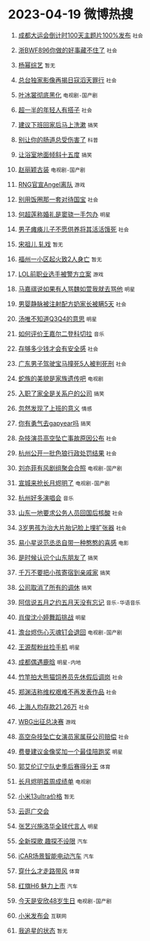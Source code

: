 # 2023-04-19 微博热搜 
1. [成都大运会倒计时100天主题片100%发布](https://m.weibo.cn/search?containerid=100103type%3D1%26t%3D10%26q%3D%23%E6%88%90%E9%83%BD%E5%A4%A7%E8%BF%90%E4%BC%9A%E5%80%92%E8%AE%A1%E6%97%B6100%E5%A4%A9%E4%B8%BB%E9%A2%98%E7%89%87100%25%E5%8F%91%E5%B8%83%23&stream_entry_id=51&isnewpage=1&extparam=seat%3D1%26filter_type%3Drealtimehot%26c_type%3D51%26pos%3D0%26stream_entry_id%3D51%26cate%3D10103%26dgr%3D0%26display_time%3D1681838240%26pre_seqid%3D168183824015201802143&luicode=10000011&lfid=106003type%3D25%26t%3D3%26disable_hot%3D1%26filter_type%3Drealtimehot) `社会` 

2. [浙BWF896你做的好事藏不住了](https://m.weibo.cn/search?containerid=100103type%3D1%26t%3D10%26q%3D%23%E6%B5%99BWF896%E4%BD%A0%E5%81%9A%E7%9A%84%E5%A5%BD%E4%BA%8B%E8%97%8F%E4%B8%8D%E4%BD%8F%E4%BA%86%23&stream_entry_id=31&isnewpage=1&extparam=seat%3D1%26band_rank%3D1%26filter_type%3Drealtimehot%26stream_entry_id%3D31%26pos%3D0%26realpos%3D1%26q%3D%2523%25E6%25B5%2599BWF896%25E4%25BD%25A0%25E5%2581%259A%25E7%259A%2584%25E5%25A5%25BD%25E4%25BA%258B%25E8%2597%258F%25E4%25B8%258D%25E4%25BD%258F%25E4%25BA%2586%2523%26dgr%3D0%26flag%3D2%26c_type%3D31%26cate%3D5001%26lcate%3D5001%26display_time%3D1681838240%26pre_seqid%3D168183824015201802143&luicode=10000011&lfid=106003type%3D25%26t%3D3%26disable_hot%3D1%26filter_type%3Drealtimehot) `社会` 

3. [杨幂综艺](https://m.weibo.cn/search?containerid=100103type%3D1%26t%3D10%26q%3D%E6%9D%A8%E5%B9%82%E7%BB%BC%E8%89%BA&stream_entry_id=31&isnewpage=1&extparam=seat%3D1%26band_rank%3D2%26filter_type%3Drealtimehot%26stream_entry_id%3D31%26pos%3D1%26realpos%3D2%26q%3D%25E6%259D%25A8%25E5%25B9%2582%25E7%25BB%25BC%25E8%2589%25BA%26dgr%3D0%26flag%3D2%26c_type%3D31%26cate%3D5001%26lcate%3D5001%26display_time%3D1681838240%26pre_seqid%3D168183824015201802143&luicode=10000011&lfid=106003type%3D25%26t%3D3%26disable_hot%3D1%26filter_type%3Drealtimehot) `暂无` 

4. [总台独家影像再揭日寇滔天罪行](https://m.weibo.cn/search?containerid=100103type%3D1%26t%3D10%26q%3D%23%E6%80%BB%E5%8F%B0%E7%8B%AC%E5%AE%B6%E5%BD%B1%E5%83%8F%E5%86%8D%E6%8F%AD%E6%97%A5%E5%AF%87%E6%BB%94%E5%A4%A9%E7%BD%AA%E8%A1%8C%23&stream_entry_id=31&isnewpage=1&extparam=seat%3D1%26band_rank%3D3%26filter_type%3Drealtimehot%26stream_entry_id%3D31%26pos%3D2%26realpos%3D3%26q%3D%2523%25E6%2580%25BB%25E5%258F%25B0%25E7%258B%25AC%25E5%25AE%25B6%25E5%25BD%25B1%25E5%2583%258F%25E5%2586%258D%25E6%258F%25AD%25E6%2597%25A5%25E5%25AF%2587%25E6%25BB%2594%25E5%25A4%25A9%25E7%25BD%25AA%25E8%25A1%258C%2523%26dgr%3D0%26flag%3D0%26c_type%3D31%26cate%3D5001%26lcate%3D5001%26display_time%3D1681838240%26pre_seqid%3D168183824015201802143&luicode=10000011&lfid=106003type%3D25%26t%3D3%26disable_hot%3D1%26filter_type%3Drealtimehot) `社会` 

5. [叶冰裳彻底黑化](https://m.weibo.cn/search?containerid=100103type%3D1%26t%3D10%26q%3D%23%E5%8F%B6%E5%86%B0%E8%A3%B3%E5%BD%BB%E5%BA%95%E9%BB%91%E5%8C%96%23&stream_entry_id=31&isnewpage=1&extparam=seat%3D1%26band_rank%3D4%26filter_type%3Drealtimehot%26stream_entry_id%3D31%26pos%3D3%26realpos%3D4%26q%3D%2523%25E5%258F%25B6%25E5%2586%25B0%25E8%25A3%25B3%25E5%25BD%25BB%25E5%25BA%2595%25E9%25BB%2591%25E5%258C%2596%2523%26dgr%3D0%26flag%3D0%26c_type%3D31%26cate%3D5001%26lcate%3D5001%26display_time%3D1681838240%26pre_seqid%3D168183824015201802143&luicode=10000011&lfid=106003type%3D25%26t%3D3%26disable_hot%3D1%26filter_type%3Drealtimehot) `电视剧-国产剧` 

6. [超一半的年轻人有搭子](https://m.weibo.cn/search?containerid=100103type%3D1%26t%3D10%26q%3D%23%E8%B6%85%E4%B8%80%E5%8D%8A%E7%9A%84%E5%B9%B4%E8%BD%BB%E4%BA%BA%E6%9C%89%E6%90%AD%E5%AD%90%23&stream_entry_id=31&isnewpage=1&extparam=seat%3D1%26band_rank%3D5%26filter_type%3Drealtimehot%26stream_entry_id%3D31%26pos%3D4%26realpos%3D5%26q%3D%2523%25E8%25B6%2585%25E4%25B8%2580%25E5%258D%258A%25E7%259A%2584%25E5%25B9%25B4%25E8%25BD%25BB%25E4%25BA%25BA%25E6%259C%2589%25E6%2590%25AD%25E5%25AD%2590%2523%26dgr%3D0%26flag%3D0%26c_type%3D31%26cate%3D5001%26lcate%3D5001%26display_time%3D1681838240%26pre_seqid%3D168183824015201802143&luicode=10000011&lfid=106003type%3D25%26t%3D3%26disable_hot%3D1%26filter_type%3Drealtimehot) `社会` 

7. [建议下班回家后马上洗漱](https://m.weibo.cn/search?containerid=100103type%3D1%26t%3D10%26q%3D%23%E5%BB%BA%E8%AE%AE%E4%B8%8B%E7%8F%AD%E5%9B%9E%E5%AE%B6%E5%90%8E%E9%A9%AC%E4%B8%8A%E6%B4%97%E6%BC%B1%23&stream_entry_id=31&isnewpage=1&extparam=seat%3D1%26band_rank%3D6%26filter_type%3Drealtimehot%26stream_entry_id%3D31%26pos%3D5%26realpos%3D6%26q%3D%2523%25E5%25BB%25BA%25E8%25AE%25AE%25E4%25B8%258B%25E7%258F%25AD%25E5%259B%259E%25E5%25AE%25B6%25E5%2590%258E%25E9%25A9%25AC%25E4%25B8%258A%25E6%25B4%2597%25E6%25BC%25B1%2523%26dgr%3D0%26flag%3D0%26c_type%3D31%26cate%3D5001%26lcate%3D5001%26display_time%3D1681838240%26pre_seqid%3D168183824015201802143&luicode=10000011&lfid=106003type%3D25%26t%3D3%26disable_hot%3D1%26filter_type%3Drealtimehot) `搞笑` 

8. [别让你的肠道总受伤害了](https://m.weibo.cn/search?containerid=100103type%3D1%26t%3D10%26q%3D%23%E5%88%AB%E8%AE%A9%E4%BD%A0%E7%9A%84%E8%82%A0%E9%81%93%E6%80%BB%E5%8F%97%E4%BC%A4%E5%AE%B3%E4%BA%86%23&stream_entry_id=31&isnewpage=1&extparam=seat%3D1%26band_rank%3D7%26filter_type%3Drealtimehot%26pos%3D6%26stream_entry_id%3D31%26adid%3D186705%26q%3D%2523%25E5%2588%25AB%25E8%25AE%25A9%25E4%25BD%25A0%25E7%259A%2584%25E8%2582%25A0%25E9%2581%2593%25E6%2580%25BB%25E5%258F%2597%25E4%25BC%25A4%25E5%25AE%25B3%25E4%25BA%2586%2523%26dgr%3D0%26topic_ad%3D1%26c_type%3D31%26cate%3D5001%26lcate%3D5001%26display_time%3D1681838240%26pre_seqid%3D168183824015201802143&luicode=10000011&lfid=106003type%3D25%26t%3D3%26disable_hot%3D1%26filter_type%3Drealtimehot) `科普` 

9. [让浴室地面倾斜十五度](https://m.weibo.cn/search?containerid=100103type%3D1%26t%3D10%26q%3D%23%E8%AE%A9%E6%B5%B4%E5%AE%A4%E5%9C%B0%E9%9D%A2%E5%80%BE%E6%96%9C%E5%8D%81%E4%BA%94%E5%BA%A6%23&stream_entry_id=31&isnewpage=1&extparam=seat%3D1%26band_rank%3D7%26filter_type%3Drealtimehot%26stream_entry_id%3D31%26pos%3D7%26realpos%3D7%26q%3D%2523%25E8%25AE%25A9%25E6%25B5%25B4%25E5%25AE%25A4%25E5%259C%25B0%25E9%259D%25A2%25E5%2580%25BE%25E6%2596%259C%25E5%258D%2581%25E4%25BA%2594%25E5%25BA%25A6%2523%26dgr%3D0%26flag%3D0%26c_type%3D31%26cate%3D5001%26lcate%3D5001%26display_time%3D1681838240%26pre_seqid%3D168183824015201802143&luicode=10000011&lfid=106003type%3D25%26t%3D3%26disable_hot%3D1%26filter_type%3Drealtimehot) `搞笑` 

10. [赵丽颖古装](https://m.weibo.cn/search?containerid=100103type%3D1%26t%3D10%26q%3D%E8%B5%B5%E4%B8%BD%E9%A2%96%E5%8F%A4%E8%A3%85&stream_entry_id=31&isnewpage=1&extparam=seat%3D1%26band_rank%3D8%26filter_type%3Drealtimehot%26stream_entry_id%3D31%26pos%3D8%26realpos%3D8%26q%3D%25E8%25B5%25B5%25E4%25B8%25BD%25E9%25A2%2596%25E5%258F%25A4%25E8%25A3%2585%26dgr%3D0%26flag%3D0%26c_type%3D31%26cate%3D5001%26lcate%3D5001%26display_time%3D1681838240%26pre_seqid%3D168183824015201802143&luicode=10000011&lfid=106003type%3D25%26t%3D3%26disable_hot%3D1%26filter_type%3Drealtimehot) `电视剧-国产剧` 

11. [RNG官宣Angel离队](https://m.weibo.cn/search?containerid=100103type%3D1%26t%3D10%26q%3D%23RNG%E5%AE%98%E5%AE%A3Angel%E7%A6%BB%E9%98%9F%23&stream_entry_id=31&isnewpage=1&extparam=seat%3D1%26band_rank%3D9%26filter_type%3Drealtimehot%26stream_entry_id%3D31%26pos%3D9%26realpos%3D9%26q%3D%2523RNG%25E5%25AE%2598%25E5%25AE%25A3Angel%25E7%25A6%25BB%25E9%2598%259F%2523%26dgr%3D0%26flag%3D0%26c_type%3D31%26cate%3D5001%26lcate%3D5001%26display_time%3D1681838240%26pre_seqid%3D168183824015201802143&luicode=10000011&lfid=106003type%3D25%26t%3D3%26disable_hot%3D1%26filter_type%3Drealtimehot) `游戏` 

12. [别用饭圈那一套对待国宝](https://m.weibo.cn/search?containerid=100103type%3D1%26t%3D10%26q%3D%23%E5%88%AB%E7%94%A8%E9%A5%AD%E5%9C%88%E9%82%A3%E4%B8%80%E5%A5%97%E5%AF%B9%E5%BE%85%E5%9B%BD%E5%AE%9D%23&stream_entry_id=31&isnewpage=1&extparam=seat%3D1%26band_rank%3D10%26filter_type%3Drealtimehot%26stream_entry_id%3D31%26pos%3D10%26realpos%3D10%26q%3D%2523%25E5%2588%25AB%25E7%2594%25A8%25E9%25A5%25AD%25E5%259C%2588%25E9%2582%25A3%25E4%25B8%2580%25E5%25A5%2597%25E5%25AF%25B9%25E5%25BE%2585%25E5%259B%25BD%25E5%25AE%259D%2523%26dgr%3D0%26flag%3D0%26c_type%3D31%26cate%3D5001%26lcate%3D5001%26display_time%3D1681838240%26pre_seqid%3D168183824015201802143&luicode=10000011&lfid=106003type%3D25%26t%3D3%26disable_hot%3D1%26filter_type%3Drealtimehot) `社会` 

13. [何超莲称婚礼是窦骁一手包办](https://m.weibo.cn/search?containerid=100103type%3D1%26t%3D10%26q%3D%23%E4%BD%95%E8%B6%85%E8%8E%B2%E7%A7%B0%E5%A9%9A%E7%A4%BC%E6%98%AF%E7%AA%A6%E9%AA%81%E4%B8%80%E6%89%8B%E5%8C%85%E5%8A%9E%23&stream_entry_id=31&isnewpage=1&extparam=seat%3D1%26band_rank%3D11%26filter_type%3Drealtimehot%26stream_entry_id%3D31%26pos%3D11%26realpos%3D11%26q%3D%2523%25E4%25BD%2595%25E8%25B6%2585%25E8%258E%25B2%25E7%25A7%25B0%25E5%25A9%259A%25E7%25A4%25BC%25E6%2598%25AF%25E7%25AA%25A6%25E9%25AA%2581%25E4%25B8%2580%25E6%2589%258B%25E5%258C%2585%25E5%258A%259E%2523%26dgr%3D0%26flag%3D2%26c_type%3D31%26cate%3D5001%26lcate%3D5001%26display_time%3D1681838240%26pre_seqid%3D168183824015201802143&luicode=10000011&lfid=106003type%3D25%26t%3D3%26disable_hot%3D1%26filter_type%3Drealtimehot) `明星` 

14. [男子瘫痪儿子不愿供养将其活活饿死](https://m.weibo.cn/search?containerid=100103type%3D1%26t%3D10%26q%3D%23%E7%94%B7%E5%AD%90%E7%98%AB%E7%97%AA%E5%84%BF%E5%AD%90%E4%B8%8D%E6%84%BF%E4%BE%9B%E5%85%BB%E5%B0%86%E5%85%B6%E6%B4%BB%E6%B4%BB%E9%A5%BF%E6%AD%BB%23&stream_entry_id=31&isnewpage=1&extparam=seat%3D1%26band_rank%3D12%26filter_type%3Drealtimehot%26stream_entry_id%3D31%26pos%3D12%26realpos%3D12%26q%3D%2523%25E7%2594%25B7%25E5%25AD%2590%25E7%2598%25AB%25E7%2597%25AA%25E5%2584%25BF%25E5%25AD%2590%25E4%25B8%258D%25E6%2584%25BF%25E4%25BE%259B%25E5%2585%25BB%25E5%25B0%2586%25E5%2585%25B6%25E6%25B4%25BB%25E6%25B4%25BB%25E9%25A5%25BF%25E6%25AD%25BB%2523%26dgr%3D0%26flag%3D0%26c_type%3D31%26cate%3D5001%26lcate%3D5001%26display_time%3D1681838240%26pre_seqid%3D168183824015201802143&luicode=10000011&lfid=106003type%3D25%26t%3D3%26disable_hot%3D1%26filter_type%3Drealtimehot) `社会` 

15. [宋祖儿 轧戏](https://m.weibo.cn/search?containerid=100103type%3D1%26t%3D10%26q%3D%E5%AE%8B%E7%A5%96%E5%84%BF+%E8%BD%A7%E6%88%8F&stream_entry_id=31&isnewpage=1&extparam=seat%3D1%26band_rank%3D13%26filter_type%3Drealtimehot%26stream_entry_id%3D31%26pos%3D13%26realpos%3D13%26q%3D%25E5%25AE%258B%25E7%25A5%2596%25E5%2584%25BF%2520%25E8%25BD%25A7%25E6%2588%258F%26dgr%3D0%26flag%3D0%26c_type%3D31%26cate%3D5001%26lcate%3D5001%26display_time%3D1681838240%26pre_seqid%3D168183824015201802143&luicode=10000011&lfid=106003type%3D25%26t%3D3%26disable_hot%3D1%26filter_type%3Drealtimehot) `暂无` 

16. [福州一小区起火致2人身亡](https://m.weibo.cn/search?containerid=100103type%3D1%26t%3D10%26q%3D%23%E7%A6%8F%E5%B7%9E%E4%B8%80%E5%B0%8F%E5%8C%BA%E8%B5%B7%E7%81%AB%E8%87%B42%E4%BA%BA%E8%BA%AB%E4%BA%A1%23&stream_entry_id=31&isnewpage=1&extparam=seat%3D1%26band_rank%3D14%26filter_type%3Drealtimehot%26stream_entry_id%3D31%26pos%3D14%26realpos%3D14%26q%3D%2523%25E7%25A6%258F%25E5%25B7%259E%25E4%25B8%2580%25E5%25B0%258F%25E5%258C%25BA%25E8%25B5%25B7%25E7%2581%25AB%25E8%2587%25B42%25E4%25BA%25BA%25E8%25BA%25AB%25E4%25BA%25A1%2523%26dgr%3D0%26flag%3D1%26c_type%3D31%26cate%3D5001%26lcate%3D5001%26display_time%3D1681838240%26pre_seqid%3D168183824015201802143&luicode=10000011&lfid=106003type%3D25%26t%3D3%26disable_hot%3D1%26filter_type%3Drealtimehot) `暂无` 

17. [LOL前职业选手被警方立案](https://m.weibo.cn/search?containerid=100103type%3D1%26t%3D10%26q%3D%23LOL%E5%89%8D%E8%81%8C%E4%B8%9A%E9%80%89%E6%89%8B%E8%A2%AB%E8%AD%A6%E6%96%B9%E7%AB%8B%E6%A1%88%23&stream_entry_id=31&isnewpage=1&extparam=seat%3D1%26band_rank%3D15%26filter_type%3Drealtimehot%26stream_entry_id%3D31%26pos%3D15%26realpos%3D15%26q%3D%2523LOL%25E5%2589%258D%25E8%2581%258C%25E4%25B8%259A%25E9%2580%2589%25E6%2589%258B%25E8%25A2%25AB%25E8%25AD%25A6%25E6%2596%25B9%25E7%25AB%258B%25E6%25A1%2588%2523%26dgr%3D0%26flag%3D0%26c_type%3D31%26cate%3D5001%26lcate%3D5001%26display_time%3D1681838240%26pre_seqid%3D168183824015201802143&luicode=10000011&lfid=106003type%3D25%26t%3D3%26disable_hot%3D1%26filter_type%3Drealtimehot) `游戏` 

18. [马嘉祺说如果有人骂魏如萱我就去骂他](https://m.weibo.cn/search?containerid=100103type%3D1%26t%3D10%26q%3D%23%E9%A9%AC%E5%98%89%E7%A5%BA%E8%AF%B4%E5%A6%82%E6%9E%9C%E6%9C%89%E4%BA%BA%E9%AA%82%E9%AD%8F%E5%A6%82%E8%90%B1%E6%88%91%E5%B0%B1%E5%8E%BB%E9%AA%82%E4%BB%96%23&stream_entry_id=31&isnewpage=1&extparam=seat%3D1%26band_rank%3D16%26filter_type%3Drealtimehot%26stream_entry_id%3D31%26pos%3D16%26realpos%3D16%26q%3D%2523%25E9%25A9%25AC%25E5%2598%2589%25E7%25A5%25BA%25E8%25AF%25B4%25E5%25A6%2582%25E6%259E%259C%25E6%259C%2589%25E4%25BA%25BA%25E9%25AA%2582%25E9%25AD%258F%25E5%25A6%2582%25E8%2590%25B1%25E6%2588%2591%25E5%25B0%25B1%25E5%258E%25BB%25E9%25AA%2582%25E4%25BB%2596%2523%26dgr%3D0%26flag%3D0%26c_type%3D31%26cate%3D5001%26lcate%3D5001%26display_time%3D1681838240%26pre_seqid%3D168183824015201802143&luicode=10000011&lfid=106003type%3D25%26t%3D3%26disable_hot%3D1%26filter_type%3Drealtimehot) `明星` 

19. [男婴静脉被注射配方奶家长被瞒5天](https://m.weibo.cn/search?containerid=100103type%3D1%26t%3D10%26q%3D%23%E7%94%B7%E5%A9%B4%E9%9D%99%E8%84%89%E8%A2%AB%E6%B3%A8%E5%B0%84%E9%85%8D%E6%96%B9%E5%A5%B6%E5%AE%B6%E9%95%BF%E8%A2%AB%E7%9E%925%E5%A4%A9%23&stream_entry_id=31&isnewpage=1&extparam=seat%3D1%26band_rank%3D17%26filter_type%3Drealtimehot%26stream_entry_id%3D31%26pos%3D17%26realpos%3D17%26q%3D%2523%25E7%2594%25B7%25E5%25A9%25B4%25E9%259D%2599%25E8%2584%2589%25E8%25A2%25AB%25E6%25B3%25A8%25E5%25B0%2584%25E9%2585%258D%25E6%2596%25B9%25E5%25A5%25B6%25E5%25AE%25B6%25E9%2595%25BF%25E8%25A2%25AB%25E7%259E%25925%25E5%25A4%25A9%2523%26dgr%3D0%26flag%3D0%26c_type%3D31%26cate%3D5001%26lcate%3D5001%26display_time%3D1681838240%26pre_seqid%3D168183824015201802143&luicode=10000011&lfid=106003type%3D25%26t%3D3%26disable_hot%3D1%26filter_type%3Drealtimehot) `社会` 

20. [汤唯不知道Q3Q4的意思](https://m.weibo.cn/search?containerid=100103type%3D1%26t%3D10%26q%3D%23%E6%B1%A4%E5%94%AF%E4%B8%8D%E7%9F%A5%E9%81%93Q3Q4%E7%9A%84%E6%84%8F%E6%80%9D%23&stream_entry_id=31&isnewpage=1&extparam=seat%3D1%26band_rank%3D18%26filter_type%3Drealtimehot%26stream_entry_id%3D31%26pos%3D18%26realpos%3D18%26q%3D%2523%25E6%25B1%25A4%25E5%2594%25AF%25E4%25B8%258D%25E7%259F%25A5%25E9%2581%2593Q3Q4%25E7%259A%2584%25E6%2584%258F%25E6%2580%259D%2523%26dgr%3D0%26flag%3D0%26c_type%3D31%26cate%3D5001%26lcate%3D5001%26display_time%3D1681838240%26pre_seqid%3D168183824015201802143&luicode=10000011&lfid=106003type%3D25%26t%3D3%26disable_hot%3D1%26filter_type%3Drealtimehot) `明星` 

21. [如何评价王嘉尔二登科切拉](https://m.weibo.cn/search?containerid=100103type%3D1%26t%3D10%26q%3D%23%E5%A6%82%E4%BD%95%E8%AF%84%E4%BB%B7%E7%8E%8B%E5%98%89%E5%B0%94%E4%BA%8C%E7%99%BB%E7%A7%91%E5%88%87%E6%8B%89%23&stream_entry_id=31&isnewpage=1&extparam=seat%3D1%26band_rank%3D19%26filter_type%3Drealtimehot%26stream_entry_id%3D31%26pos%3D19%26realpos%3D19%26q%3D%2523%25E5%25A6%2582%25E4%25BD%2595%25E8%25AF%2584%25E4%25BB%25B7%25E7%258E%258B%25E5%2598%2589%25E5%25B0%2594%25E4%25BA%258C%25E7%2599%25BB%25E7%25A7%2591%25E5%2588%2587%25E6%258B%2589%2523%26dgr%3D0%26flag%3D0%26c_type%3D31%26cate%3D5001%26lcate%3D5001%26display_time%3D1681838240%26pre_seqid%3D168183824015201802143&luicode=10000011&lfid=106003type%3D25%26t%3D3%26disable_hot%3D1%26filter_type%3Drealtimehot) `音乐` 

22. [存够多少钱才会有安全感](https://m.weibo.cn/search?containerid=100103type%3D1%26t%3D10%26q%3D%23%E5%AD%98%E5%A4%9F%E5%A4%9A%E5%B0%91%E9%92%B1%E6%89%8D%E4%BC%9A%E6%9C%89%E5%AE%89%E5%85%A8%E6%84%9F%23&stream_entry_id=31&isnewpage=1&extparam=seat%3D1%26band_rank%3D20%26filter_type%3Drealtimehot%26stream_entry_id%3D31%26pos%3D20%26realpos%3D20%26q%3D%2523%25E5%25AD%2598%25E5%25A4%259F%25E5%25A4%259A%25E5%25B0%2591%25E9%2592%25B1%25E6%2589%258D%25E4%25BC%259A%25E6%259C%2589%25E5%25AE%2589%25E5%2585%25A8%25E6%2584%259F%2523%26dgr%3D0%26flag%3D0%26c_type%3D31%26cate%3D5001%26lcate%3D5001%26display_time%3D1681838240%26pre_seqid%3D168183824015201802143&luicode=10000011&lfid=106003type%3D25%26t%3D3%26disable_hot%3D1%26filter_type%3Drealtimehot) `社会` 

23. [广东男子驾驶宝马撞死5人被判死刑](https://m.weibo.cn/search?containerid=100103type%3D1%26t%3D10%26q%3D%23%E5%B9%BF%E4%B8%9C%E7%94%B7%E5%AD%90%E9%A9%BE%E9%A9%B6%E5%AE%9D%E9%A9%AC%E6%92%9E%E6%AD%BB5%E4%BA%BA%E8%A2%AB%E5%88%A4%E6%AD%BB%E5%88%91%23&stream_entry_id=31&isnewpage=1&extparam=seat%3D1%26band_rank%3D21%26filter_type%3Drealtimehot%26stream_entry_id%3D31%26pos%3D21%26realpos%3D21%26q%3D%2523%25E5%25B9%25BF%25E4%25B8%259C%25E7%2594%25B7%25E5%25AD%2590%25E9%25A9%25BE%25E9%25A9%25B6%25E5%25AE%259D%25E9%25A9%25AC%25E6%2592%259E%25E6%25AD%25BB5%25E4%25BA%25BA%25E8%25A2%25AB%25E5%2588%25A4%25E6%25AD%25BB%25E5%2588%2591%2523%26dgr%3D0%26flag%3D0%26c_type%3D31%26cate%3D5001%26lcate%3D5001%26display_time%3D1681838240%26pre_seqid%3D168183824015201802143&luicode=10000011&lfid=106003type%3D25%26t%3D3%26disable_hot%3D1%26filter_type%3Drealtimehot) `社会` 

24. [蛇族的美貌是家族遗传吧](https://m.weibo.cn/search?containerid=100103type%3D1%26t%3D10%26q%3D%23%E8%9B%87%E6%97%8F%E7%9A%84%E7%BE%8E%E8%B2%8C%E6%98%AF%E5%AE%B6%E6%97%8F%E9%81%97%E4%BC%A0%E5%90%A7%23&stream_entry_id=31&isnewpage=1&extparam=seat%3D1%26band_rank%3D22%26filter_type%3Drealtimehot%26stream_entry_id%3D31%26pos%3D22%26realpos%3D22%26q%3D%2523%25E8%259B%2587%25E6%2597%258F%25E7%259A%2584%25E7%25BE%258E%25E8%25B2%258C%25E6%2598%25AF%25E5%25AE%25B6%25E6%2597%258F%25E9%2581%2597%25E4%25BC%25A0%25E5%2590%25A7%2523%26dgr%3D0%26flag%3D0%26c_type%3D31%26cate%3D5001%26lcate%3D5001%26display_time%3D1681838240%26pre_seqid%3D168183824015201802143&luicode=10000011&lfid=106003type%3D25%26t%3D3%26disable_hot%3D1%26filter_type%3Drealtimehot) `电视剧` 

25. [入职了家全是关系户的公司](https://m.weibo.cn/search?containerid=100103type%3D1%26t%3D10%26q%3D%23%E5%85%A5%E8%81%8C%E4%BA%86%E5%AE%B6%E5%85%A8%E6%98%AF%E5%85%B3%E7%B3%BB%E6%88%B7%E7%9A%84%E5%85%AC%E5%8F%B8%23&stream_entry_id=31&isnewpage=1&extparam=seat%3D1%26band_rank%3D23%26filter_type%3Drealtimehot%26stream_entry_id%3D31%26pos%3D23%26realpos%3D23%26q%3D%2523%25E5%2585%25A5%25E8%2581%258C%25E4%25BA%2586%25E5%25AE%25B6%25E5%2585%25A8%25E6%2598%25AF%25E5%2585%25B3%25E7%25B3%25BB%25E6%2588%25B7%25E7%259A%2584%25E5%2585%25AC%25E5%258F%25B8%2523%26dgr%3D0%26flag%3D0%26c_type%3D31%26cate%3D5001%26lcate%3D5001%26display_time%3D1681838240%26pre_seqid%3D168183824015201802143&luicode=10000011&lfid=106003type%3D25%26t%3D3%26disable_hot%3D1%26filter_type%3Drealtimehot) `搞笑` 

26. [忽然发现了上班的意义](https://m.weibo.cn/search?containerid=100103type%3D1%26t%3D10%26q%3D%23%E5%BF%BD%E7%84%B6%E5%8F%91%E7%8E%B0%E4%BA%86%E4%B8%8A%E7%8F%AD%E7%9A%84%E6%84%8F%E4%B9%89%23&stream_entry_id=31&isnewpage=1&extparam=seat%3D1%26band_rank%3D24%26filter_type%3Drealtimehot%26stream_entry_id%3D31%26pos%3D24%26realpos%3D24%26q%3D%2523%25E5%25BF%25BD%25E7%2584%25B6%25E5%258F%2591%25E7%258E%25B0%25E4%25BA%2586%25E4%25B8%258A%25E7%258F%25AD%25E7%259A%2584%25E6%2584%258F%25E4%25B9%2589%2523%26dgr%3D0%26flag%3D0%26c_type%3D31%26cate%3D5001%26lcate%3D5001%26display_time%3D1681838240%26pre_seqid%3D168183824015201802143&luicode=10000011&lfid=106003type%3D25%26t%3D3%26disable_hot%3D1%26filter_type%3Drealtimehot) `情感` 

27. [你有勇气去gapyear吗](https://m.weibo.cn/search?containerid=100103type%3D1%26t%3D10%26q%3D%23%E4%BD%A0%E6%9C%89%E5%8B%87%E6%B0%94%E5%8E%BBgapyear%E5%90%97%23&stream_entry_id=31&isnewpage=1&extparam=seat%3D1%26band_rank%3D25%26filter_type%3Drealtimehot%26stream_entry_id%3D31%26pos%3D25%26realpos%3D25%26q%3D%2523%25E4%25BD%25A0%25E6%259C%2589%25E5%258B%2587%25E6%25B0%2594%25E5%258E%25BBgapyear%25E5%2590%2597%2523%26dgr%3D0%26flag%3D0%26c_type%3D31%26cate%3D5001%26lcate%3D5001%26display_time%3D1681838240%26pre_seqid%3D168183824015201802143&luicode=10000011&lfid=106003type%3D25%26t%3D3%26disable_hot%3D1%26filter_type%3Drealtimehot) `搞笑` 

28. [杂技演员高空坠亡事故原因公布](https://m.weibo.cn/search?containerid=100103type%3D1%26t%3D10%26q%3D%23%E6%9D%82%E6%8A%80%E6%BC%94%E5%91%98%E9%AB%98%E7%A9%BA%E5%9D%A0%E4%BA%A1%E4%BA%8B%E6%95%85%E5%8E%9F%E5%9B%A0%E5%85%AC%E5%B8%83%23&stream_entry_id=31&isnewpage=1&extparam=seat%3D1%26band_rank%3D26%26filter_type%3Drealtimehot%26stream_entry_id%3D31%26pos%3D26%26realpos%3D26%26q%3D%2523%25E6%259D%2582%25E6%258A%2580%25E6%25BC%2594%25E5%2591%2598%25E9%25AB%2598%25E7%25A9%25BA%25E5%259D%25A0%25E4%25BA%25A1%25E4%25BA%258B%25E6%2595%2585%25E5%258E%259F%25E5%259B%25A0%25E5%2585%25AC%25E5%25B8%2583%2523%26dgr%3D0%26flag%3D0%26c_type%3D31%26cate%3D5001%26lcate%3D5001%26display_time%3D1681838240%26pre_seqid%3D168183824015201802143&luicode=10000011&lfid=106003type%3D25%26t%3D3%26disable_hot%3D1%26filter_type%3Drealtimehot) `社会` 

29. [杭州公开一批色狼行政处罚结果](https://m.weibo.cn/search?containerid=100103type%3D1%26t%3D10%26q%3D%23%E6%9D%AD%E5%B7%9E%E5%85%AC%E5%BC%80%E4%B8%80%E6%89%B9%E8%89%B2%E7%8B%BC%E8%A1%8C%E6%94%BF%E5%A4%84%E7%BD%9A%E7%BB%93%E6%9E%9C%23&stream_entry_id=31&isnewpage=1&extparam=seat%3D1%26band_rank%3D27%26filter_type%3Drealtimehot%26stream_entry_id%3D31%26pos%3D27%26realpos%3D27%26q%3D%2523%25E6%259D%25AD%25E5%25B7%259E%25E5%2585%25AC%25E5%25BC%2580%25E4%25B8%2580%25E6%2589%25B9%25E8%2589%25B2%25E7%258B%25BC%25E8%25A1%258C%25E6%2594%25BF%25E5%25A4%2584%25E7%25BD%259A%25E7%25BB%2593%25E6%259E%259C%2523%26dgr%3D0%26flag%3D0%26c_type%3D31%26cate%3D5001%26lcate%3D5001%26display_time%3D1681838240%26pre_seqid%3D168183824015201802143&luicode=10000011&lfid=106003type%3D25%26t%3D3%26disable_hot%3D1%26filter_type%3Drealtimehot) `社会` 

30. [刘亦菲有风剧组聚会合照](https://m.weibo.cn/search?containerid=100103type%3D1%26t%3D10%26q%3D%23%E5%88%98%E4%BA%A6%E8%8F%B2%E6%9C%89%E9%A3%8E%E5%89%A7%E7%BB%84%E8%81%9A%E4%BC%9A%E5%90%88%E7%85%A7%23&stream_entry_id=31&isnewpage=1&extparam=seat%3D1%26band_rank%3D28%26filter_type%3Drealtimehot%26stream_entry_id%3D31%26pos%3D28%26realpos%3D28%26q%3D%2523%25E5%2588%2598%25E4%25BA%25A6%25E8%258F%25B2%25E6%259C%2589%25E9%25A3%258E%25E5%2589%25A7%25E7%25BB%2584%25E8%2581%259A%25E4%25BC%259A%25E5%2590%2588%25E7%2585%25A7%2523%26dgr%3D0%26flag%3D0%26c_type%3D31%26cate%3D5001%26lcate%3D5001%26display_time%3D1681838240%26pre_seqid%3D168183824015201802143&luicode=10000011&lfid=106003type%3D25%26t%3D3%26disable_hot%3D1%26filter_type%3Drealtimehot) `电视剧-国产剧` 

31. [宣城来抢长月烬明了](https://m.weibo.cn/search?containerid=100103type%3D1%26t%3D10%26q%3D%23%E5%AE%A3%E5%9F%8E%E6%9D%A5%E6%8A%A2%E9%95%BF%E6%9C%88%E7%83%AC%E6%98%8E%E4%BA%86%23&stream_entry_id=31&isnewpage=1&extparam=seat%3D1%26band_rank%3D29%26filter_type%3Drealtimehot%26stream_entry_id%3D31%26pos%3D29%26realpos%3D29%26q%3D%2523%25E5%25AE%25A3%25E5%259F%258E%25E6%259D%25A5%25E6%258A%25A2%25E9%2595%25BF%25E6%259C%2588%25E7%2583%25AC%25E6%2598%258E%25E4%25BA%2586%2523%26dgr%3D0%26flag%3D1%26c_type%3D31%26cate%3D5001%26lcate%3D5001%26display_time%3D1681838240%26pre_seqid%3D168183824015201802143&luicode=10000011&lfid=106003type%3D25%26t%3D3%26disable_hot%3D1%26filter_type%3Drealtimehot) `电视剧-国产剧` 

32. [杭州好多演唱会](https://m.weibo.cn/search?containerid=100103type%3D1%26t%3D10%26q%3D%23%E6%9D%AD%E5%B7%9E%E5%A5%BD%E5%A4%9A%E6%BC%94%E5%94%B1%E4%BC%9A%23&stream_entry_id=31&isnewpage=1&extparam=seat%3D1%26band_rank%3D30%26filter_type%3Drealtimehot%26stream_entry_id%3D31%26pos%3D30%26realpos%3D30%26q%3D%2523%25E6%259D%25AD%25E5%25B7%259E%25E5%25A5%25BD%25E5%25A4%259A%25E6%25BC%2594%25E5%2594%25B1%25E4%25BC%259A%2523%26dgr%3D0%26flag%3D0%26c_type%3D31%26cate%3D5001%26lcate%3D5001%26display_time%3D1681838240%26pre_seqid%3D168183824015201802143&luicode=10000011&lfid=106003type%3D25%26t%3D3%26disable_hot%3D1%26filter_type%3Drealtimehot) `音乐` 

33. [山东一地要求公务人员回国后核酸](https://m.weibo.cn/search?containerid=100103type%3D1%26t%3D10%26q%3D%23%E5%B1%B1%E4%B8%9C%E4%B8%80%E5%9C%B0%E8%A6%81%E6%B1%82%E5%85%AC%E5%8A%A1%E4%BA%BA%E5%91%98%E5%9B%9E%E5%9B%BD%E5%90%8E%E6%A0%B8%E9%85%B8%23&stream_entry_id=31&isnewpage=1&extparam=seat%3D1%26band_rank%3D31%26filter_type%3Drealtimehot%26stream_entry_id%3D31%26pos%3D31%26realpos%3D31%26q%3D%2523%25E5%25B1%25B1%25E4%25B8%259C%25E4%25B8%2580%25E5%259C%25B0%25E8%25A6%2581%25E6%25B1%2582%25E5%2585%25AC%25E5%258A%25A1%25E4%25BA%25BA%25E5%2591%2598%25E5%259B%259E%25E5%259B%25BD%25E5%2590%258E%25E6%25A0%25B8%25E9%2585%25B8%2523%26dgr%3D0%26flag%3D1%26c_type%3D31%26cate%3D5001%26lcate%3D5001%26display_time%3D1681838240%26pre_seqid%3D168183824015201802143&luicode=10000011&lfid=106003type%3D25%26t%3D3%26disable_hot%3D1%26filter_type%3Drealtimehot) `社会` 

34. [3岁男孩为治大片胎记脸上埋扩张器](https://m.weibo.cn/search?containerid=100103type%3D1%26t%3D10%26q%3D%233%E5%B2%81%E7%94%B7%E5%AD%A9%E4%B8%BA%E6%B2%BB%E5%A4%A7%E7%89%87%E8%83%8E%E8%AE%B0%E8%84%B8%E4%B8%8A%E5%9F%8B%E6%89%A9%E5%BC%A0%E5%99%A8%23&stream_entry_id=31&isnewpage=1&extparam=seat%3D1%26band_rank%3D32%26filter_type%3Drealtimehot%26stream_entry_id%3D31%26pos%3D32%26realpos%3D32%26q%3D%25233%25E5%25B2%2581%25E7%2594%25B7%25E5%25AD%25A9%25E4%25B8%25BA%25E6%25B2%25BB%25E5%25A4%25A7%25E7%2589%2587%25E8%2583%258E%25E8%25AE%25B0%25E8%2584%25B8%25E4%25B8%258A%25E5%259F%258B%25E6%2589%25A9%25E5%25BC%25A0%25E5%2599%25A8%2523%26dgr%3D0%26flag%3D0%26c_type%3D31%26cate%3D5001%26lcate%3D5001%26display_time%3D1681838240%26pre_seqid%3D168183824015201802143&luicode=10000011&lfid=106003type%3D25%26t%3D3%26disable_hot%3D1%26filter_type%3Drealtimehot) `社会` 

35. [易小星说范丞丞自带一种憨憨的喜感](https://m.weibo.cn/search?containerid=100103type%3D1%26t%3D10%26q%3D%23%E6%98%93%E5%B0%8F%E6%98%9F%E8%AF%B4%E8%8C%83%E4%B8%9E%E4%B8%9E%E8%87%AA%E5%B8%A6%E4%B8%80%E7%A7%8D%E6%86%A8%E6%86%A8%E7%9A%84%E5%96%9C%E6%84%9F%23&stream_entry_id=31&isnewpage=1&extparam=seat%3D1%26band_rank%3D33%26filter_type%3Drealtimehot%26stream_entry_id%3D31%26pos%3D33%26realpos%3D33%26q%3D%2523%25E6%2598%2593%25E5%25B0%258F%25E6%2598%259F%25E8%25AF%25B4%25E8%258C%2583%25E4%25B8%259E%25E4%25B8%259E%25E8%2587%25AA%25E5%25B8%25A6%25E4%25B8%2580%25E7%25A7%258D%25E6%2586%25A8%25E6%2586%25A8%25E7%259A%2584%25E5%2596%259C%25E6%2584%259F%2523%26dgr%3D0%26flag%3D0%26c_type%3D31%26cate%3D5001%26lcate%3D5001%26display_time%3D1681838240%26pre_seqid%3D168183824015201802143&luicode=10000011&lfid=106003type%3D25%26t%3D3%26disable_hot%3D1%26filter_type%3Drealtimehot) `电影` 

36. [是时候认识个山东朋友了](https://m.weibo.cn/search?containerid=100103type%3D1%26t%3D10%26q%3D%23%E6%98%AF%E6%97%B6%E5%80%99%E8%AE%A4%E8%AF%86%E4%B8%AA%E5%B1%B1%E4%B8%9C%E6%9C%8B%E5%8F%8B%E4%BA%86%23&stream_entry_id=31&isnewpage=1&extparam=seat%3D1%26band_rank%3D34%26filter_type%3Drealtimehot%26stream_entry_id%3D31%26pos%3D34%26realpos%3D34%26q%3D%2523%25E6%2598%25AF%25E6%2597%25B6%25E5%2580%2599%25E8%25AE%25A4%25E8%25AF%2586%25E4%25B8%25AA%25E5%25B1%25B1%25E4%25B8%259C%25E6%259C%258B%25E5%258F%258B%25E4%25BA%2586%2523%26dgr%3D0%26flag%3D0%26c_type%3D31%26cate%3D5001%26lcate%3D5001%26display_time%3D1681838240%26pre_seqid%3D168183824015201802143&luicode=10000011&lfid=106003type%3D25%26t%3D3%26disable_hot%3D1%26filter_type%3Drealtimehot) `搞笑` 

37. [千万不要把小孩寄宿到亲戚家](https://m.weibo.cn/search?containerid=100103type%3D1%26t%3D10%26q%3D%23%E5%8D%83%E4%B8%87%E4%B8%8D%E8%A6%81%E6%8A%8A%E5%B0%8F%E5%AD%A9%E5%AF%84%E5%AE%BF%E5%88%B0%E4%BA%B2%E6%88%9A%E5%AE%B6%23&stream_entry_id=31&isnewpage=1&extparam=seat%3D1%26band_rank%3D35%26filter_type%3Drealtimehot%26stream_entry_id%3D31%26pos%3D35%26realpos%3D35%26q%3D%2523%25E5%258D%2583%25E4%25B8%2587%25E4%25B8%258D%25E8%25A6%2581%25E6%258A%258A%25E5%25B0%258F%25E5%25AD%25A9%25E5%25AF%2584%25E5%25AE%25BF%25E5%2588%25B0%25E4%25BA%25B2%25E6%2588%259A%25E5%25AE%25B6%2523%26dgr%3D0%26flag%3D0%26c_type%3D31%26cate%3D5001%26lcate%3D5001%26display_time%3D1681838240%26pre_seqid%3D168183824015201802143&luicode=10000011&lfid=106003type%3D25%26t%3D3%26disable_hot%3D1%26filter_type%3Drealtimehot) `搞笑` 

38. [公司取消了所有的调休](https://m.weibo.cn/search?containerid=100103type%3D1%26t%3D10%26q%3D%23%E5%85%AC%E5%8F%B8%E5%8F%96%E6%B6%88%E4%BA%86%E6%89%80%E6%9C%89%E7%9A%84%E8%B0%83%E4%BC%91%23&stream_entry_id=31&isnewpage=1&extparam=seat%3D1%26band_rank%3D36%26filter_type%3Drealtimehot%26stream_entry_id%3D31%26pos%3D36%26realpos%3D36%26q%3D%2523%25E5%2585%25AC%25E5%258F%25B8%25E5%258F%2596%25E6%25B6%2588%25E4%25BA%2586%25E6%2589%2580%25E6%259C%2589%25E7%259A%2584%25E8%25B0%2583%25E4%25BC%2591%2523%26dgr%3D0%26flag%3D0%26c_type%3D31%26cate%3D5001%26lcate%3D5001%26display_time%3D1681838240%26pre_seqid%3D168183824015201802143&luicode=10000011&lfid=106003type%3D25%26t%3D3%26disable_hot%3D1%26filter_type%3Drealtimehot) `搞笑` 

39. [阿信说五月之约五月天没有忘记](https://m.weibo.cn/search?containerid=100103type%3D1%26t%3D10%26q%3D%23%E9%98%BF%E4%BF%A1%E8%AF%B4%E4%BA%94%E6%9C%88%E4%B9%8B%E7%BA%A6%E4%BA%94%E6%9C%88%E5%A4%A9%E6%B2%A1%E6%9C%89%E5%BF%98%E8%AE%B0%23&stream_entry_id=31&isnewpage=1&extparam=seat%3D1%26band_rank%3D37%26filter_type%3Drealtimehot%26stream_entry_id%3D31%26pos%3D37%26realpos%3D37%26q%3D%2523%25E9%2598%25BF%25E4%25BF%25A1%25E8%25AF%25B4%25E4%25BA%2594%25E6%259C%2588%25E4%25B9%258B%25E7%25BA%25A6%25E4%25BA%2594%25E6%259C%2588%25E5%25A4%25A9%25E6%25B2%25A1%25E6%259C%2589%25E5%25BF%2598%25E8%25AE%25B0%2523%26dgr%3D0%26flag%3D0%26c_type%3D31%26cate%3D5001%26lcate%3D5001%26display_time%3D1681838240%26pre_seqid%3D168183824015201802143&luicode=10000011&lfid=106003type%3D25%26t%3D3%26disable_hot%3D1%26filter_type%3Drealtimehot) `音乐-华语音乐` 

40. [肖俊沈小婷舞蹈挑战](https://m.weibo.cn/search?containerid=100103type%3D1%26t%3D10%26q%3D%23%E8%82%96%E4%BF%8A%E6%B2%88%E5%B0%8F%E5%A9%B7%E8%88%9E%E8%B9%88%E6%8C%91%E6%88%98%23&stream_entry_id=31&isnewpage=1&extparam=seat%3D1%26band_rank%3D38%26filter_type%3Drealtimehot%26stream_entry_id%3D31%26pos%3D38%26realpos%3D38%26q%3D%2523%25E8%2582%2596%25E4%25BF%258A%25E6%25B2%2588%25E5%25B0%258F%25E5%25A9%25B7%25E8%2588%259E%25E8%25B9%2588%25E6%258C%2591%25E6%2588%2598%2523%26dgr%3D0%26flag%3D1%26c_type%3D31%26cate%3D5001%26lcate%3D5001%26display_time%3D1681838240%26pre_seqid%3D168183824015201802143&luicode=10000011&lfid=106003type%3D25%26t%3D3%26disable_hot%3D1%26filter_type%3Drealtimehot) `明星` 

41. [澹台烬伤心灭魂钉会退回](https://m.weibo.cn/search?containerid=100103type%3D1%26t%3D10%26q%3D%23%E6%BE%B9%E5%8F%B0%E7%83%AC%E4%BC%A4%E5%BF%83%E7%81%AD%E9%AD%82%E9%92%89%E4%BC%9A%E9%80%80%E5%9B%9E%23&stream_entry_id=31&isnewpage=1&extparam=seat%3D1%26band_rank%3D39%26filter_type%3Drealtimehot%26stream_entry_id%3D31%26pos%3D39%26realpos%3D39%26q%3D%2523%25E6%25BE%25B9%25E5%258F%25B0%25E7%2583%25AC%25E4%25BC%25A4%25E5%25BF%2583%25E7%2581%25AD%25E9%25AD%2582%25E9%2592%2589%25E4%25BC%259A%25E9%2580%2580%25E5%259B%259E%2523%26dgr%3D0%26flag%3D0%26c_type%3D31%26cate%3D5001%26lcate%3D5001%26display_time%3D1681838240%26pre_seqid%3D168183824015201802143&luicode=10000011&lfid=106003type%3D25%26t%3D3%26disable_hot%3D1%26filter_type%3Drealtimehot) `电视剧-国产剧` 

42. [王源帮粉丝捡手机](https://m.weibo.cn/search?containerid=100103type%3D1%26t%3D10%26q%3D%23%E7%8E%8B%E6%BA%90%E5%B8%AE%E7%B2%89%E4%B8%9D%E6%8D%A1%E6%89%8B%E6%9C%BA%23&stream_entry_id=31&isnewpage=1&extparam=seat%3D1%26band_rank%3D40%26filter_type%3Drealtimehot%26stream_entry_id%3D31%26pos%3D40%26realpos%3D40%26q%3D%2523%25E7%258E%258B%25E6%25BA%2590%25E5%25B8%25AE%25E7%25B2%2589%25E4%25B8%259D%25E6%258D%25A1%25E6%2589%258B%25E6%259C%25BA%2523%26dgr%3D0%26flag%3D0%26c_type%3D31%26cate%3D5001%26lcate%3D5001%26display_time%3D1681838240%26pre_seqid%3D168183824015201802143&luicode=10000011&lfid=106003type%3D25%26t%3D3%26disable_hot%3D1%26filter_type%3Drealtimehot) `明星` 

43. [成都偶遇鹿晗](https://m.weibo.cn/search?containerid=100103type%3D1%26t%3D10%26q%3D%23%E6%88%90%E9%83%BD%E5%81%B6%E9%81%87%E9%B9%BF%E6%99%97%23&stream_entry_id=31&isnewpage=1&extparam=seat%3D1%26band_rank%3D41%26filter_type%3Drealtimehot%26stream_entry_id%3D31%26pos%3D41%26realpos%3D41%26q%3D%2523%25E6%2588%2590%25E9%2583%25BD%25E5%2581%25B6%25E9%2581%2587%25E9%25B9%25BF%25E6%2599%2597%2523%26dgr%3D0%26flag%3D0%26c_type%3D31%26cate%3D5001%26lcate%3D5001%26display_time%3D1681838240%26pre_seqid%3D168183824015201802143&luicode=10000011&lfid=106003type%3D25%26t%3D3%26disable_hot%3D1%26filter_type%3Drealtimehot) `明星-内地` 

44. [竹竿拍大熊猫饲养员先休假后调岗](https://m.weibo.cn/search?containerid=100103type%3D1%26t%3D10%26q%3D%23%E7%AB%B9%E7%AB%BF%E6%8B%8D%E5%A4%A7%E7%86%8A%E7%8C%AB%E9%A5%B2%E5%85%BB%E5%91%98%E5%85%88%E4%BC%91%E5%81%87%E5%90%8E%E8%B0%83%E5%B2%97%23&stream_entry_id=31&isnewpage=1&extparam=seat%3D1%26band_rank%3D42%26filter_type%3Drealtimehot%26stream_entry_id%3D31%26pos%3D42%26realpos%3D42%26q%3D%2523%25E7%25AB%25B9%25E7%25AB%25BF%25E6%258B%258D%25E5%25A4%25A7%25E7%2586%258A%25E7%258C%25AB%25E9%25A5%25B2%25E5%2585%25BB%25E5%2591%2598%25E5%2585%2588%25E4%25BC%2591%25E5%2581%2587%25E5%2590%258E%25E8%25B0%2583%25E5%25B2%2597%2523%26dgr%3D0%26flag%3D0%26c_type%3D31%26cate%3D5001%26lcate%3D5001%26display_time%3D1681838240%26pre_seqid%3D168183824015201802143&luicode=10000011&lfid=106003type%3D25%26t%3D3%26disable_hot%3D1%26filter_type%3Drealtimehot) `社会` 

45. [郑渊洁称维权艰难不再发表作品](https://m.weibo.cn/search?containerid=100103type%3D1%26t%3D10%26q%3D%23%E9%83%91%E6%B8%8A%E6%B4%81%E7%A7%B0%E7%BB%B4%E6%9D%83%E8%89%B0%E9%9A%BE%E4%B8%8D%E5%86%8D%E5%8F%91%E8%A1%A8%E4%BD%9C%E5%93%81%23&stream_entry_id=31&isnewpage=1&extparam=seat%3D1%26band_rank%3D43%26filter_type%3Drealtimehot%26stream_entry_id%3D31%26pos%3D43%26realpos%3D43%26q%3D%2523%25E9%2583%2591%25E6%25B8%258A%25E6%25B4%2581%25E7%25A7%25B0%25E7%25BB%25B4%25E6%259D%2583%25E8%2589%25B0%25E9%259A%25BE%25E4%25B8%258D%25E5%2586%258D%25E5%258F%2591%25E8%25A1%25A8%25E4%25BD%259C%25E5%2593%2581%2523%26dgr%3D0%26flag%3D0%26c_type%3D31%26cate%3D5001%26lcate%3D5001%26display_time%3D1681838240%26pre_seqid%3D168183824015201802143&luicode=10000011&lfid=106003type%3D25%26t%3D3%26disable_hot%3D1%26filter_type%3Drealtimehot) `社会` 

46. [上海人均存款21.26万](https://m.weibo.cn/search?containerid=100103type%3D1%26t%3D10%26q%3D%23%E4%B8%8A%E6%B5%B7%E4%BA%BA%E5%9D%87%E5%AD%98%E6%AC%BE21.26%E4%B8%87%23&stream_entry_id=31&isnewpage=1&extparam=seat%3D1%26band_rank%3D44%26filter_type%3Drealtimehot%26stream_entry_id%3D31%26pos%3D44%26realpos%3D44%26q%3D%2523%25E4%25B8%258A%25E6%25B5%25B7%25E4%25BA%25BA%25E5%259D%2587%25E5%25AD%2598%25E6%25AC%25BE21.26%25E4%25B8%2587%2523%26dgr%3D0%26flag%3D0%26c_type%3D31%26cate%3D5001%26lcate%3D5001%26display_time%3D1681838240%26pre_seqid%3D168183824015201802143&luicode=10000011&lfid=106003type%3D25%26t%3D3%26disable_hot%3D1%26filter_type%3Drealtimehot) `社会` 

47. [WBG出征总决赛](https://m.weibo.cn/search?containerid=100103type%3D1%26t%3D10%26q%3DWBG%E5%87%BA%E5%BE%81%E6%80%BB%E5%86%B3%E8%B5%9B&stream_entry_id=31&isnewpage=1&extparam=seat%3D1%26band_rank%3D45%26filter_type%3Drealtimehot%26stream_entry_id%3D31%26pos%3D45%26realpos%3D45%26q%3DWBG%25E5%2587%25BA%25E5%25BE%2581%25E6%2580%25BB%25E5%2586%25B3%25E8%25B5%259B%26dgr%3D0%26flag%3D0%26c_type%3D31%26cate%3D5001%26lcate%3D5001%26display_time%3D1681838240%26pre_seqid%3D168183824015201802143&luicode=10000011&lfid=106003type%3D25%26t%3D3%26disable_hot%3D1%26filter_type%3Drealtimehot) `游戏` 

48. [高空杂技坠亡女演员家属获公司赔偿](https://m.weibo.cn/search?containerid=100103type%3D1%26t%3D10%26q%3D%23%E9%AB%98%E7%A9%BA%E6%9D%82%E6%8A%80%E5%9D%A0%E4%BA%A1%E5%A5%B3%E6%BC%94%E5%91%98%E5%AE%B6%E5%B1%9E%E8%8E%B7%E5%85%AC%E5%8F%B8%E8%B5%94%E5%81%BF%23&stream_entry_id=31&isnewpage=1&extparam=seat%3D1%26band_rank%3D46%26filter_type%3Drealtimehot%26stream_entry_id%3D31%26pos%3D46%26realpos%3D46%26q%3D%2523%25E9%25AB%2598%25E7%25A9%25BA%25E6%259D%2582%25E6%258A%2580%25E5%259D%25A0%25E4%25BA%25A1%25E5%25A5%25B3%25E6%25BC%2594%25E5%2591%2598%25E5%25AE%25B6%25E5%25B1%259E%25E8%258E%25B7%25E5%2585%25AC%25E5%258F%25B8%25E8%25B5%2594%25E5%2581%25BF%2523%26dgr%3D0%26flag%3D0%26c_type%3D31%26cate%3D5001%26lcate%3D5001%26display_time%3D1681838240%26pre_seqid%3D168183824015201802143&luicode=10000011&lfid=106003type%3D25%26t%3D3%26disable_hot%3D1%26filter_type%3Drealtimehot) `社会` 

49. [费曼建议金像奖加一个最佳陪跑奖](https://m.weibo.cn/search?containerid=100103type%3D1%26t%3D10%26q%3D%23%E8%B4%B9%E6%9B%BC%E5%BB%BA%E8%AE%AE%E9%87%91%E5%83%8F%E5%A5%96%E5%8A%A0%E4%B8%80%E4%B8%AA%E6%9C%80%E4%BD%B3%E9%99%AA%E8%B7%91%E5%A5%96%23&stream_entry_id=31&isnewpage=1&extparam=seat%3D1%26band_rank%3D47%26filter_type%3Drealtimehot%26stream_entry_id%3D31%26pos%3D47%26realpos%3D47%26q%3D%2523%25E8%25B4%25B9%25E6%259B%25BC%25E5%25BB%25BA%25E8%25AE%25AE%25E9%2587%2591%25E5%2583%258F%25E5%25A5%2596%25E5%258A%25A0%25E4%25B8%2580%25E4%25B8%25AA%25E6%259C%2580%25E4%25BD%25B3%25E9%2599%25AA%25E8%25B7%2591%25E5%25A5%2596%2523%26dgr%3D0%26flag%3D0%26c_type%3D31%26cate%3D5001%26lcate%3D5001%26display_time%3D1681838240%26pre_seqid%3D168183824015201802143&luicode=10000011&lfid=106003type%3D25%26t%3D3%26disable_hot%3D1%26filter_type%3Drealtimehot) `明星` 

50. [郭艾伦辽宁队史季后赛得分王](https://m.weibo.cn/search?containerid=100103type%3D1%26t%3D10%26q%3D%23%E9%83%AD%E8%89%BE%E4%BC%A6%E8%BE%BD%E5%AE%81%E9%98%9F%E5%8F%B2%E5%AD%A3%E5%90%8E%E8%B5%9B%E5%BE%97%E5%88%86%E7%8E%8B%23&stream_entry_id=31&isnewpage=1&extparam=seat%3D1%26band_rank%3D48%26filter_type%3Drealtimehot%26stream_entry_id%3D31%26pos%3D48%26realpos%3D48%26q%3D%2523%25E9%2583%25AD%25E8%2589%25BE%25E4%25BC%25A6%25E8%25BE%25BD%25E5%25AE%2581%25E9%2598%259F%25E5%258F%25B2%25E5%25AD%25A3%25E5%2590%258E%25E8%25B5%259B%25E5%25BE%2597%25E5%2588%2586%25E7%258E%258B%2523%26dgr%3D0%26flag%3D0%26c_type%3D31%26cate%3D5001%26lcate%3D5001%26display_time%3D1681838240%26pre_seqid%3D168183824015201802143&luicode=10000011&lfid=106003type%3D25%26t%3D3%26disable_hot%3D1%26filter_type%3Drealtimehot) `体育` 

51. [长月烬明首周成绩单](https://m.weibo.cn/search?containerid=100103type%3D1%26t%3D10%26q%3D%23%E9%95%BF%E6%9C%88%E7%83%AC%E6%98%8E%E9%A6%96%E5%91%A8%E6%88%90%E7%BB%A9%E5%8D%95%23&stream_entry_id=31&isnewpage=1&extparam=seat%3D1%26band_rank%3D49%26filter_type%3Drealtimehot%26stream_entry_id%3D31%26pos%3D49%26realpos%3D49%26q%3D%2523%25E9%2595%25BF%25E6%259C%2588%25E7%2583%25AC%25E6%2598%258E%25E9%25A6%2596%25E5%2591%25A8%25E6%2588%2590%25E7%25BB%25A9%25E5%258D%2595%2523%26dgr%3D0%26flag%3D0%26c_type%3D31%26cate%3D5001%26lcate%3D5001%26display_time%3D1681838240%26pre_seqid%3D168183824015201802143&luicode=10000011&lfid=106003type%3D25%26t%3D3%26disable_hot%3D1%26filter_type%3Drealtimehot) `电视剧` 

52. [小米13ultra价格](https://m.weibo.cn/search?containerid=100103type%3D1%26t%3D10%26q%3D%E5%B0%8F%E7%B1%B313ultra%E4%BB%B7%E6%A0%BC&stream_entry_id=31&isnewpage=1&extparam=seat%3D1%26band_rank%3D50%26filter_type%3Drealtimehot%26stream_entry_id%3D31%26pos%3D50%26realpos%3D50%26q%3D%25E5%25B0%258F%25E7%25B1%25B313ultra%25E4%25BB%25B7%25E6%25A0%25BC%26dgr%3D0%26flag%3D0%26c_type%3D31%26cate%3D5001%26lcate%3D5001%26display_time%3D1681838240%26pre_seqid%3D168183824015201802143&luicode=10000011&lfid=106003type%3D25%26t%3D3%26disable_hot%3D1%26filter_type%3Drealtimehot) `暂无` 

53. [云逛广交会](https://m.weibo.cn/search?containerid=100103type%3D1%26t%3D10%26q%3D%23%E4%BA%91%E9%80%9B%E5%B9%BF%E4%BA%A4%E4%BC%9A%23&stream_entry_id=51&isnewpage=1&extparam=seat%3D1%26filter_type%3Drealtimehot%26c_type%3D51%26pos%3D0%26stream_entry_id%3D51%26cate%3D10103%26dgr%3D0%26display_time%3D1681838165%26pre_seqid%3D1681838165793022666189&luicode=10000011&lfid=106003type%3D25%26t%3D3%26disable_hot%3D1%26filter_type%3Drealtimehot)  

54. [张艺兴施洛华全球代言人](https://m.weibo.cn/search?containerid=100103type%3D1%26t%3D10%26q%3D%23%E5%BC%A0%E8%89%BA%E5%85%B4%E6%96%BD%E6%B4%9B%E5%8D%8E%E5%85%A8%E7%90%83%E4%BB%A3%E8%A8%80%E4%BA%BA%23&stream_entry_id=31&isnewpage=1&extparam=seat%3D1%26topic_ad%3D1%26filter_type%3Drealtimehot%26pos%3D3%26stream_entry_id%3D31%26adid%3D186755%26q%3D%2523%25E5%25BC%25A0%25E8%2589%25BA%25E5%2585%25B4%25E6%2596%25BD%25E6%25B4%259B%25E5%258D%258E%25E5%2585%25A8%25E7%2590%2583%25E4%25BB%25A3%25E8%25A8%2580%25E4%25BA%25BA%2523%26dgr%3D0%26band_rank%3D4%26c_type%3D31%26cate%3D5001%26lcate%3D5001%26display_time%3D1681838165%26pre_seqid%3D1681838165793022666189&luicode=10000011&lfid=106003type%3D25%26t%3D3%26disable_hot%3D1%26filter_type%3Drealtimehot) `明星` 

55. [全新探歌 趣探不设限](https://m.weibo.cn/search?containerid=100103type%3D1%26t%3D10%26q%3D%23%E5%85%A8%E6%96%B0%E6%8E%A2%E6%AD%8C+%E8%B6%A3%E6%8E%A2%E4%B8%8D%E8%AE%BE%E9%99%90%23&stream_entry_id=31&isnewpage=1&extparam=seat%3D1%26topic_ad%3D1%26filter_type%3Drealtimehot%26pos%3D7%26stream_entry_id%3D31%26adid%3D186566%26q%3D%2523%25E5%2585%25A8%25E6%2596%25B0%25E6%258E%25A2%25E6%25AD%258C%2520%25E8%25B6%25A3%25E6%258E%25A2%25E4%25B8%258D%25E8%25AE%25BE%25E9%2599%2590%2523%26dgr%3D0%26band_rank%3D7%26c_type%3D31%26cate%3D5001%26lcate%3D5001%26display_time%3D1681838165%26pre_seqid%3D1681838165793022666189&luicode=10000011&lfid=106003type%3D25%26t%3D3%26disable_hot%3D1%26filter_type%3Drealtimehot) `汽车` 

56. [iCAR场景智能电动汽车](https://m.weibo.cn/search?containerid=100103type%3D1%26t%3D10%26q%3D%23iCAR%E5%9C%BA%E6%99%AF%E6%99%BA%E8%83%BD%E7%94%B5%E5%8A%A8%E6%B1%BD%E8%BD%A6%23&stream_entry_id=31&isnewpage=1&extparam=seat%3D1%26dgr%3D0%26filter_type%3Drealtimehot%26pos%3D7%26stream_entry_id%3D31%26adid%3D186730%26topic_ad%3D1%26q%3D%2523iCAR%25E5%259C%25BA%25E6%2599%25AF%25E6%2599%25BA%25E8%2583%25BD%25E7%2594%25B5%25E5%258A%25A8%25E6%25B1%25BD%25E8%25BD%25A6%2523%26c_type%3D31%26cate%3D5001%26lcate%3D5001%26band_rank%3D7%26display_time%3D1681838099%26pre_seqid%3D1681838099579022668201&luicode=10000011&lfid=106003type%3D25%26t%3D3%26disable_hot%3D1%26filter_type%3Drealtimehot) `汽车` 

57. [穿什么才走路带风](https://m.weibo.cn/search?containerid=100103type%3D1%26t%3D10%26q%3D%23%E7%A9%BF%E4%BB%80%E4%B9%88%E6%89%8D%E8%B5%B0%E8%B7%AF%E5%B8%A6%E9%A3%8E%23&stream_entry_id=31&isnewpage=1&extparam=seat%3D1%26topic_ad%3D1%26filter_type%3Drealtimehot%26band_rank%3D4%26pos%3D3%26adid%3D186626%26q%3D%2523%25E7%25A9%25BF%25E4%25BB%2580%25E4%25B9%2588%25E6%2589%258D%25E8%25B5%25B0%25E8%25B7%25AF%25E5%25B8%25A6%25E9%25A3%258E%2523%26dgr%3D0%26stream_entry_id%3D31%26c_type%3D31%26cate%3D5001%26lcate%3D5001%26display_time%3D1681834922%26pre_seqid%3D168183492250901969927&luicode=10000011&lfid=106003type%3D25%26t%3D3%26disable_hot%3D1%26filter_type%3Drealtimehot) `体育` 

58. [红旗H6 魅力上市](https://m.weibo.cn/search?containerid=100103type%3D1%26t%3D10%26q%3D%23%E7%BA%A2%E6%97%97H6+%E9%AD%85%E5%8A%9B%E4%B8%8A%E5%B8%82%23&stream_entry_id=31&isnewpage=1&extparam=seat%3D1%26topic_ad%3D1%26filter_type%3Drealtimehot%26band_rank%3D7%26pos%3D7%26adid%3D186759%26q%3D%2523%25E7%25BA%25A2%25E6%2597%2597H6%2520%25E9%25AD%2585%25E5%258A%259B%25E4%25B8%258A%25E5%25B8%2582%2523%26dgr%3D0%26stream_entry_id%3D31%26c_type%3D31%26cate%3D5001%26lcate%3D5001%26display_time%3D1681834922%26pre_seqid%3D168183492250901969927&luicode=10000011&lfid=106003type%3D25%26t%3D3%26disable_hot%3D1%26filter_type%3Drealtimehot) `汽车` 

59. [今天是安欣48岁生日](https://m.weibo.cn/search?containerid=100103type%3D1%26t%3D10%26q%3D%23%E4%BB%8A%E5%A4%A9%E6%98%AF%E5%AE%89%E6%AC%A348%E5%B2%81%E7%94%9F%E6%97%A5%23&stream_entry_id=31&isnewpage=1&extparam=seat%3D1%26filter_type%3Drealtimehot%26band_rank%3D47%26pos%3D48%26realpos%3D47%26q%3D%2523%25E4%25BB%258A%25E5%25A4%25A9%25E6%2598%25AF%25E5%25AE%2589%25E6%25AC%25A348%25E5%25B2%2581%25E7%2594%259F%25E6%2597%25A5%2523%26dgr%3D0%26stream_entry_id%3D31%26flag%3D0%26c_type%3D31%26cate%3D5001%26lcate%3D5001%26display_time%3D1681834922%26pre_seqid%3D168183492250901969927&luicode=10000011&lfid=106003type%3D25%26t%3D3%26disable_hot%3D1%26filter_type%3Drealtimehot) `电视剧-国产剧` 

60. [小米发布会](https://m.weibo.cn/search?containerid=100103type%3D1%26t%3D10%26q%3D%E5%B0%8F%E7%B1%B3%E5%8F%91%E5%B8%83%E4%BC%9A&stream_entry_id=31&isnewpage=1&extparam=seat%3D1%26filter_type%3Drealtimehot%26band_rank%3D49%26pos%3D50%26realpos%3D49%26q%3D%25E5%25B0%258F%25E7%25B1%25B3%25E5%258F%2591%25E5%25B8%2583%25E4%25BC%259A%26dgr%3D0%26stream_entry_id%3D31%26flag%3D0%26c_type%3D31%26cate%3D5001%26lcate%3D5001%26display_time%3D1681834922%26pre_seqid%3D168183492250901969927&luicode=10000011&lfid=106003type%3D25%26t%3D3%26disable_hot%3D1%26filter_type%3Drealtimehot) `互联网` 

61. [我追星的状态](https://m.weibo.cn/search?containerid=100103type%3D1%26t%3D10%26q%3D%E6%88%91%E8%BF%BD%E6%98%9F%E7%9A%84%E7%8A%B6%E6%80%81&stream_entry_id=31&isnewpage=1&extparam=seat%3D1%26filter_type%3Drealtimehot%26band_rank%3D50%26pos%3D51%26realpos%3D50%26q%3D%25E6%2588%2591%25E8%25BF%25BD%25E6%2598%259F%25E7%259A%2584%25E7%258A%25B6%25E6%2580%2581%26dgr%3D0%26stream_entry_id%3D31%26flag%3D0%26c_type%3D31%26cate%3D5001%26lcate%3D5001%26display_time%3D1681834922%26pre_seqid%3D168183492250901969927&luicode=10000011&lfid=106003type%3D25%26t%3D3%26disable_hot%3D1%26filter_type%3Drealtimehot) `暂无` 
